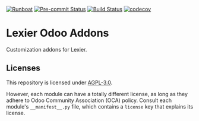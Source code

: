 
[![Runboat](https://img.shields.io/badge/runboat-Try%20me-875A7B.png)](https://runboat.odoo-community.org/builds?repo=lexiervalvesystems/odoo-addons&target_branch=14.0)
[![Pre-commit Status](https://github.com/lexiervalvesystems/odoo-addons/actions/workflows/pre-commit.yml/badge.svg?branch=14.0)](https://github.com/lexiervalvesystems/odoo-addons/actions/workflows/pre-commit.yml?query=branch%3A14.0)
[![Build Status](https://github.com/lexiervalvesystems/odoo-addons/actions/workflows/test.yml/badge.svg?branch=14.0)](https://github.com/lexiervalvesystems/odoo-addons/actions/workflows/test.yml?query=branch%3A14.0)
[![codecov](https://codecov.io/gh/lexiervalvesystems/odoo-addons/branch/14.0/graph/badge.svg)](https://codecov.io/gh/lexiervalvesystems/odoo-addons)

<!-- /!\ do not modify above this line -->

# Lexier Odoo Addons

Customization addons for Lexier.

## Licenses

This repository is licensed under [AGPL-3.0](LICENSE).

However, each module can have a totally different license, as long as they adhere to Odoo Community Association (OCA)
policy. Consult each module's `__manifest__.py` file, which contains a `license` key
that explains its license.
